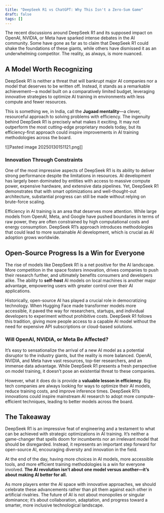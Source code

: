 ```yaml
---
title: "DeepSeek R1 vs ChatGPT: Why This Isn't a Zero-Sum Game"
draft: false
tags: []
---
```

The recent discussions around DeepSeek R1 and its supposed impact on OpenAI, NVIDIA, or Meta have sparked intense debates in the AI community. Some have gone as far as to claim that DeepSeek R1 could shake the foundations of these giants, while others have dismissed it as an underwhelming competitor. The reality, as always, is more nuanced.

## A Model Worth Recognizing

DeepSeek R1 is neither a threat that will bankrupt major AI companies nor a model that deserves to be written off. Instead, it stands as a remarkable achievement—a model built on a comparatively limited budget, leveraging innovative strategies to optimize AI training in environments with less compute and fewer resources.

This is something we, in India, call the **Jugaad mentality**—a clever, resourceful approach to solving problems with efficiency. The ingenuity behind DeepSeek R1 is precisely what makes it exciting. It may not outperform the most cutting-edge proprietary models today, but its efficiency-first approach could inspire improvements in AI training methodologies across the board.

![[Pasted image 20250130151121.png]]

### Innovation Through Constraints

One of the most impressive aspects of DeepSeek R1 is its ability to deliver strong performance despite the limitations in resources. AI development has largely been dominated by entities with access to massive compute power, expensive hardware, and extensive data pipelines. Yet, DeepSeek R1 demonstrates that with smart optimizations and well-thought-out architecture, substantial progress can still be made without relying on brute-force scaling.

Efficiency in AI training is an area that deserves more attention. While large models from OpenAI, Meta, and Google have pushed boundaries in terms of raw power, they are often constrained by high computational costs and energy consumption. DeepSeek R1’s approach introduces methodologies that could lead to more sustainable AI development, which is crucial as AI adoption grows worldwide.

## Open-Source Progress Is a Win for Everyone

The rise of models like DeepSeek R1 is a net positive for the AI landscape. More competition in the space fosters innovation, drives companies to push their research further, and ultimately benefits consumers and developers alike. The ability to **self-host** AI models on local machines is another major advantage, empowering users with greater control over their AI applications.

Historically, open-source AI has played a crucial role in democratizing technology. When Hugging Face made transformer models more accessible, it paved the way for researchers, startups, and individual developers to experiment without prohibitive costs. DeepSeek R1 follows this tradition, giving more people access to a capable AI model without the need for expensive API subscriptions or cloud-based solutions.

### Will OpenAI, NVIDIA, or Meta Be Affected?

It’s easy to sensationalize the arrival of a new AI model as a potential disruptor to the industry giants, but the reality is more balanced. OpenAI, NVIDIA, and Meta have vast resources, top-tier researchers, and an immense data advantage. While DeepSeek R1 presents a fresh perspective on model training, it doesn’t pose an existential threat to these companies.

However, what it does do is provide a **valuable lesson in efficiency**. Big tech companies are always looking for ways to optimize their AI models, reduce training costs, and improve inference times. DeepSeek R1’s innovations could inspire mainstream AI research to adopt more compute-efficient techniques, leading to better models across the board.

## The Takeaway

DeepSeek R1 is an impressive feat of engineering and a testament to what can be achieved with strategic optimizations in AI training. It’s neither a game-changer that spells doom for incumbents nor an irrelevant model that should be disregarded. Instead, it represents an important step forward for open-source AI, encouraging diversity and innovation in the field.

At the end of the day, having more choices in AI models, more accessible tools, and more efficient training methodologies is a win for everyone involved. **The AI revolution isn’t about one model versus another—it’s about making AI better for all.**

As more players enter the AI space with innovative approaches, we should celebrate these advancements rather than pit them against each other in artificial rivalries. The future of AI is not about monopolies or singular dominance; it’s about collaboration, adaptation, and progress toward a smarter, more inclusive technological landscape.